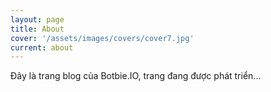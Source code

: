 ```yaml
---
layout: page
title: About
cover: '/assets/images/covers/cover7.jpg'
current: about
---
```


Đây là trang blog của Botbie.IO, trang đang được phát triển...
